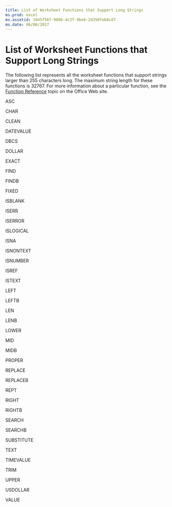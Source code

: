 ```yaml
---
title: List of Worksheet Functions that Support Long Strings
ms.prod: excel
ms.assetid: 1045f56f-980b-4c2f-9be6-2d350feb8cd7
ms.date: 06/08/2017
---
```



# List of Worksheet Functions that Support Long Strings

The following list represents all the worksheet functions that support strings larger than 255 characters long. The maximum string length for these functions is 32767. For more information about a particular function, see the  [Function Reference](http://office.microsoft.com/en-us/excel-help/list-of-worksheet-functions-by-category-HP010079186.aspx) topic on the Office Web site.

ASC

CHAR

CLEAN

DATEVALUE

DBCS

DOLLAR

EXACT

FIND

FINDB

FIXED

ISBLANK

ISERR

ISERROR

ISLOGICAL

ISNA

ISNONTEXT

ISNUMBER

ISREF

ISTEXT

LEFT

LEFTB

LEN

LENB

LOWER

MID

MIDB

PROPER

REPLACE

REPLACEB

REPT

RIGHT

RIGHTB

SEARCH

SEARCHB

SUBSTITUTE

TEXT

TIMEVALUE

TRIM

UPPER

USDOLLAR

VALUE

